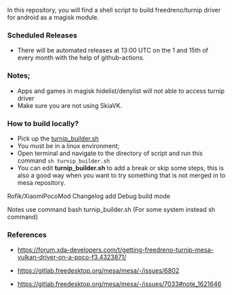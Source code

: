 In this repository, you will find a shell script to build freedreno/turnip driver for android as a magisk module.

### Scheduled Releases
- There will be automated releases at 13:00 UTC on the 1 and 15th of every month with the help of github-actions.

### Notes;
- Apps and games in magisk hidelist/denylist will not able to access turnip driver
- Make sure you are not using SkiaVK.

### How to build locally?
- Pick up the [turnip_builder.sh](https://raw.githubusercontent.com/ilhan-athn7/freedreno_turnip-CI/main/turnip_builder.sh)
- You must be in a linux environment;
- Open terminal and navigate to the directory of script and run this command ```sh turnip_builder.sh```
- You can edit **turnip_builder.sh** to add a break or skip some steps, this is also a good way when you want to try something that is not merged in to mesa repository.


Rofik/XiaomiPocoMod Changelog
add Debug build mode

Notes
use command 
bash turnip_builder.sh (For some system instead sh command)

### References

- https://forum.xda-developers.com/t/getting-freedreno-turnip-mesa-vulkan-driver-on-a-poco-f3.4323871/

- https://gitlab.freedesktop.org/mesa/mesa/-/issues/6802
- https://gitlab.freedesktop.org/mesa/mesa/-/issues/7033#note_1621646

